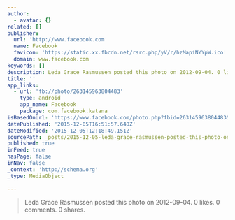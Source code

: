 ```yaml
---
author:
  - avatar: {}
related: []
publisher:
  url: 'http://www.facebook.com'
  name: Facebook
  favicon: 'https://static.xx.fbcdn.net/rsrc.php/yV/r/hzMapiNYYpW.ico'
  domain: www.facebook.com
keywords: []
description: Leda Grace Rasmussen posted this photo on 2012-09-04. 0 likes. 0 comments. 0 shares.
title: ''
app_links:
  - url: 'fb://photo/263145963804483'
    type: android
    app_name: Facebook
    package: com.facebook.katana
isBasedOnUrl: 'https://www.facebook.com/photo.php?fbid=263145963804483&set=t.100003272439700&type=3&src=https%3A%2F%2Fscontent-arn2-1.xx.fbcdn.net%2Fhphotos-xfa1%2Fv%2Ft1.0-9%2F400551_263145963804483_1170052394_n.jpg%3Foh%3Dcb8ee3903d371d30ece188f906bf0c5c%26oe%3D56ED1931&size=428%2C422'
datePublished: '2015-12-05T16:51:57.640Z'
dateModified: '2015-12-05T12:18:49.151Z'
sourcePath: _posts/2015-12-05-leda-grace-rasmussen-posted-this-photo-on-2012-09-04-0-like.md
published: true
inFeed: true
hasPage: false
inNav: false
_context: 'http://schema.org'
_type: MediaObject

---
```

> Leda Grace Rasmussen posted this photo on 2012-09-04&period; 0 likes&period; 0 comments&period; 0 shares&period;
